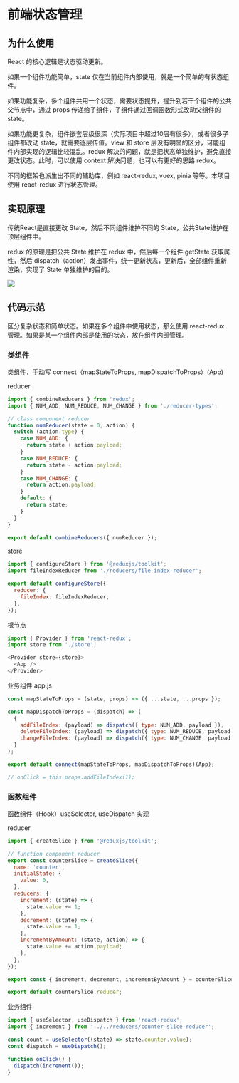 # 前端状态管理

## 为什么使用

React 的核心逻辑是状态驱动更新。

如果一个组件功能简单，state 仅在当前组件内部使用，就是一个简单的有状态组件。

如果功能复杂，多个组件共用一个状态，需要状态提升，提升到若干个组件的公共父节点中，通过 props 传递给子组件，子组件通过回调函数形式改动父组件的 state。

如果功能更复杂，组件嵌套层级很深（实际项目中超过10层有很多），或者很多子组件都改动 state，就需要逐层传值。view 和 store 层没有明显的区分，可能组件内部实现的逻辑比较混乱。redux 解决的问题，就是把状态单独维护，避免直接更改状态。此时，可以使用 context 解决问题，也可以有更好的思路 redux。

不同的框架也派生出不同的辅助库，例如 react-redux, vuex, pinia 等等。本项目使用 react-redux 进行状态管理。

## 实现原理

传统React是直接更改 State，然后不同组件维护不同的 State，公共State维护在顶层组件中。

redux 的原理是把公共 State 维护在 redux 中，然后每一个组件 getState 获取属性，然后 dispatch（action）发出事件，统一更新状态，更新后，全部组件重新渲染，实现了 State 单独维护的目的。

![](https://michael18811380328.github.io/images/react/redux.png)




## 代码示范

区分复杂状态和简单状态。如果在多个组件中使用状态，那么使用 react-redux 管理。如果是某一个组件内部是使用的状态，放在组件内部管理。

### 类组件

类组件，手动写 connect（mapStateToProps, mapDispatchToProps）(App) 

reducer

```js
import { combineReducers } from 'redux';
import { NUM_ADD, NUM_REDUCE, NUM_CHANGE } from './reducer-types';

// class component reducer
function numReducer(state = 0, action) {
  switch (action.type) {
    case NUM_ADD: {
      return state + action.payload;
    }
    case NUM_REDUCE: {
      return state - action.payload;
    }
    case NUM_CHANGE: {
      return action.payload;
    }
    default: {
      return state;
    }
  }
}

export default combineReducers({ numReducer });
```

store
```js
import { configureStore } from '@reduxjs/toolkit';
import fileIndexReducer from './reducers/file-index-reducer';

export default configureStore({
  reducer: {
    fileIndex: fileIndexReducer,
  },
});
```

根节点
```js
import { Provider } from 'react-redux';
import store from './store';

<Provider store={store}>
  <App />
</Provider>
```

业务组件 app.js

```js
const mapStateToProps = (state, props) => ({ ...state, ...props });

const mapDispatchToProps = (dispatch) => (
  {
    addFileIndex: (payload) => dispatch({ type: NUM_ADD, payload }),
    deleteFileIndex: (payload) => dispatch({ type: NUM_REDUCE, payload }),
    changeFileIndex: (payload) => dispatch({ type: NUM_CHANGE, payload }),
  }
);

export default connect(mapStateToProps, mapDispatchToProps)(App);

// onClick = this.props.addFileIndex(1);
```

### 函数组件

函数组件（Hook）useSelector, useDispatch 实现


reducer
```js
import { createSlice } from '@reduxjs/toolkit';

// function component reducer
export const counterSlice = createSlice({
  name: 'counter',
  initialState: {
    value: 0,
  },
  reducers: {
    increment: (state) => {
      state.value += 1;
    },
    decrement: (state) => {
      state.value -= 1;
    },
    incrementByAmount: (state, action) => {
      state.value += action.payload;
    },
  },
});

export const { increment, decrement, incrementByAmount } = counterSlice.actions;

export default counterSlice.reducer;
```

业务组件

```js
import { useSelector, useDispatch } from 'react-redux';
import { increment } from '../../reducers/counter-slice-reducer';

const count = useSelector((state) => state.counter.value);
const dispatch = useDispatch();

function onClick() {
  dispatch(increment());
}
```